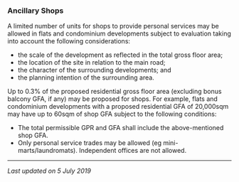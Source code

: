### Ancillary Shops

A limited number of units for shops to provide personal services may be
allowed in flats and condominium developments subject to evaluation
taking into account the following considerations:

-   the scale of the development as reflected in the total gross floor
    area;
-   the location of the site in relation to the main road;
-   the character of the surrounding developments; and
-   the planning intention of the surrounding area.

Up to 0.3% of the proposed residential gross floor area (excluding bonus
balcony GFA, if any) may be proposed for shops. For example, flats and
condominium developments with a proposed residential GFA of 20,000sqm
may have up to 60sqm of shop GFA subject to the following conditions:

-   The total permissible GPR and GFA shall include the above-mentioned
    shop GFA.
-   Only personal service trades may be allowed (eg
    mini-marts/laundromats). Independent offices are not allowed.

------------------------------------------------------------------------

*Last updated on 5 July 2019*
